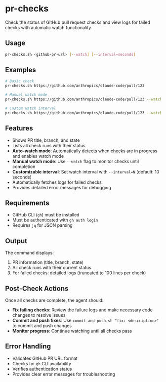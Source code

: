 # pr-checks

Check the status of GitHub pull request checks and view logs for failed checks with automatic watch functionality.

## Usage

```bash
pr-checks.sh <github-pr-url> [--watch] [--interval=seconds]
```

## Examples

```bash
# Basic check
pr-checks.sh https://github.com/anthropics/claude-code/pull/123

# Manual watch mode
pr-checks.sh https://github.com/anthropics/claude-code/pull/123 --watch

# Custom watch interval
pr-checks.sh https://github.com/anthropics/claude-code/pull/123 --watch --interval=30
```

## Features

- Shows PR title, branch, and state
- Lists all check runs with their status
- **Auto-watch mode**: Automatically detects when checks are in progress and enables watch mode
- **Manual watch mode**: Use `--watch` flag to monitor checks until completion
- **Customizable interval**: Set watch interval with `--interval=N` (default: 10 seconds)
- Automatically fetches logs for failed checks
- Provides detailed error messages for debugging

## Requirements

- GitHub CLI (`gh`) must be installed
- Must be authenticated with `gh auth login`
- Requires `jq` for JSON parsing

## Output

The command displays:
1. PR information (title, branch, state)
2. All check runs with their current status
3. For failed checks: detailed logs (truncated to 100 lines per check)

## Post-Check Actions

Once all checks are complete, the agent should:
- **Fix failing checks**: Review the failure logs and make necessary code changes to resolve issues
- **Commit and push fixes**: Use `commit-and-push.sh "fix: <description>"` to commit and push changes
- **Monitor progress**: Continue watching until all checks pass

## Error Handling

- Validates GitHub PR URL format
- Checks for `gh` CLI availability
- Verifies authentication status
- Provides clear error messages for troubleshooting